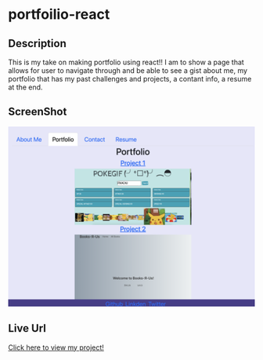 # portfoilio-react

## Description 
This is my take on making portfolio using react!!
I am to show a page that allows for user to navigate through and be able to see a gist about me, my portfolio that has my past challenges and projects, a contant info, a resume at the end.

## ScreenShot
![screenshot of portfolio website](/src/assets/screenshot.png)

## Live Url
[Click here to view my project!](https://enchanting-khapse-cd58d0.netlify.app/)